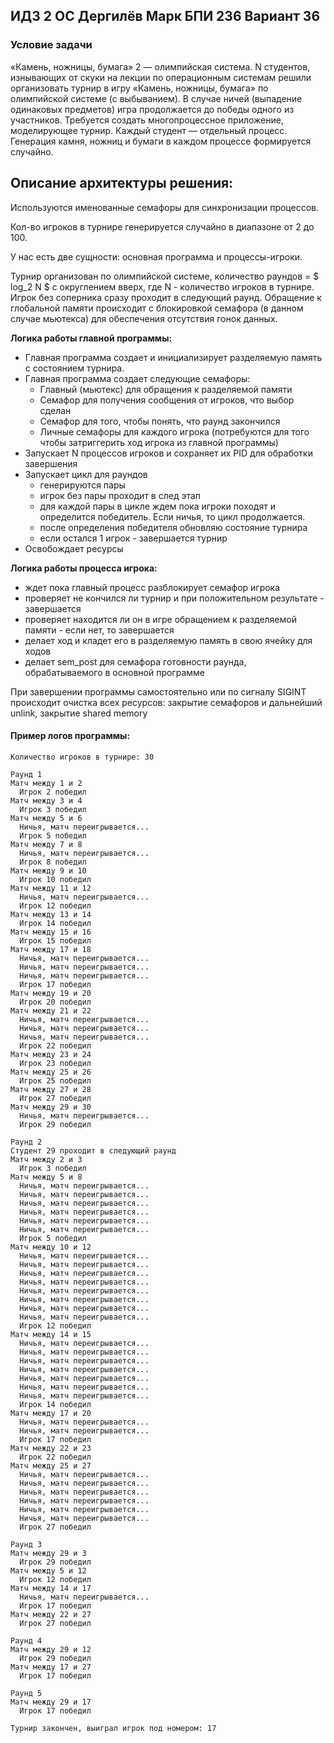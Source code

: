 ## ИДЗ 2 ОС Дергилёв Марк БПИ 236 Вариант 36

### Условие задачи

«Камень, ножницы, бумага» 2 — олимпийская система.
N cтудентов, изнывающих от скуки на лекции по операционным
системам решили организовать турнир в игру «Камень, ножницы,
бумага» по олимпийской системе (с выбыванием). В случае ничей
(выпадение одинаковых предметов) игра продолжается до победы
одного из участников.
Требуется создать многопроцессное приложение, моделирующее турнир.
Каждый студент — отдельный процесс. Генерация камня, ножниц и бумаги в каждом процессе формируется случайно.


## Описание архитектуры решения:
Используются именованные семафоры для синхронизации процессов.

Кол-во игроков в турнире генерируется случайно в диапазоне от 2 до 100. 

У нас есть две сущности: основная программа и процессы-игроки.

Турнир организован по олимпийской системе, количество раундов = $ log_2 N $ с округлением вверх, где N - количество игроков в турнире. Игрок без соперника сразу проходит в следующий раунд. Обращение к глобальной памяти происходит с блокировкой семафора (в данном случае мьютекса) для обеспечения отсутствия гонок данных.

<b>Логика работы главной программы:</b>
- Главная программа создает и инициализирует разделяемую память с состоянием турнира.
- Главная программа создает следующие семафоры:
    - Главный (мьютекс) для обращения к разделяемой памяти
    - Семафор для получения сообщения от игроков, что выбор сделан
    - Семафор для того, чтобы понять, что раунд закончился 
    - Личные семафоры для каждого игрока (потребуются для того чтобы затриггерить ход игрока из главной программы)
- Запускает N процессов игроков и сохраняет их PID для обработки завершения
- Запускает цикл для раундов
  - генерируются пары
  - игрок без пары проходит в след этап
  - для каждой пары в цикле ждем пока игроки походят и определится победитель. Если ничья, то цикл продолжается.
  - после определения победителя обновляю состояние турнира
  - если остался 1 игрок - завершается турнир
- Освобождает ресурсы



<b>Логика работы процесса игрока:</b>
- ждет пока главный процесс разблокирует семафор игрока
- проверяет не кончился ли турнир и при положительном результате - завершается
- проверяет находится ли он в игре обращением к разделяемой памяти - если нет, то завершается
- делает ход и кладет его в разделяемую память в свою ячейку для ходов
- делает sem_post для семафора готовности раунда, обрабатываемого в основной программе


При завершении программы самостоятельно или по сигналу SIGINT происходит очистка всех ресурсов: закрытие семафоров и дальнейший unlink, закрытие shared memory

#### Пример логов программы:
```
Количество игроков в турнире: 30

Раунд 1
Матч между 1 и 2
  Игрок 2 победил
Матч между 3 и 4
  Игрок 3 победил
Матч между 5 и 6
  Ничья, матч переигрывается... 
  Игрок 5 победил
Матч между 7 и 8
  Ничья, матч переигрывается... 
  Игрок 8 победил
Матч между 9 и 10
  Игрок 10 победил
Матч между 11 и 12
  Ничья, матч переигрывается... 
  Игрок 12 победил
Матч между 13 и 14
  Игрок 14 победил
Матч между 15 и 16
  Игрок 15 победил
Матч между 17 и 18
  Ничья, матч переигрывается... 
  Ничья, матч переигрывается... 
  Ничья, матч переигрывается... 
  Игрок 17 победил
Матч между 19 и 20
  Игрок 20 победил
Матч между 21 и 22
  Ничья, матч переигрывается... 
  Ничья, матч переигрывается... 
  Ничья, матч переигрывается... 
  Игрок 22 победил
Матч между 23 и 24
  Игрок 23 победил
Матч между 25 и 26
  Игрок 25 победил
Матч между 27 и 28
  Игрок 27 победил
Матч между 29 и 30
  Ничья, матч переигрывается... 
  Игрок 29 победил

Раунд 2
Студент 29 проходит в следующий раунд
Матч между 2 и 3
  Игрок 3 победил
Матч между 5 и 8
  Ничья, матч переигрывается... 
  Ничья, матч переигрывается... 
  Ничья, матч переигрывается... 
  Ничья, матч переигрывается... 
  Ничья, матч переигрывается... 
  Ничья, матч переигрывается... 
  Игрок 5 победил
Матч между 10 и 12
  Ничья, матч переигрывается... 
  Ничья, матч переигрывается... 
  Ничья, матч переигрывается... 
  Ничья, матч переигрывается... 
  Ничья, матч переигрывается... 
  Ничья, матч переигрывается... 
  Ничья, матч переигрывается... 
  Ничья, матч переигрывается... 
  Игрок 12 победил
Матч между 14 и 15
  Ничья, матч переигрывается... 
  Ничья, матч переигрывается... 
  Ничья, матч переигрывается... 
  Ничья, матч переигрывается... 
  Ничья, матч переигрывается... 
  Ничья, матч переигрывается... 
  Ничья, матч переигрывается... 
  Игрок 14 победил
Матч между 17 и 20
  Ничья, матч переигрывается... 
  Ничья, матч переигрывается... 
  Игрок 17 победил
Матч между 22 и 23
  Игрок 22 победил
Матч между 25 и 27
  Ничья, матч переигрывается... 
  Ничья, матч переигрывается... 
  Ничья, матч переигрывается... 
  Ничья, матч переигрывается... 
  Ничья, матч переигрывается... 
  Ничья, матч переигрывается... 
  Игрок 27 победил

Раунд 3
Матч между 29 и 3
  Игрок 29 победил
Матч между 5 и 12
  Игрок 12 победил
Матч между 14 и 17
  Ничья, матч переигрывается... 
  Игрок 17 победил
Матч между 22 и 27
  Игрок 27 победил

Раунд 4
Матч между 29 и 12
  Игрок 29 победил
Матч между 17 и 27
  Игрок 17 победил

Раунд 5
Матч между 29 и 17
  Игрок 17 победил

Турнир закончен, выиграл игрок под номером: 17
```
